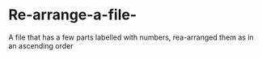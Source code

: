 # Re-arrange-a-file-
A file that has a few parts labelled with numbers, rea-arranged them as in an ascending order 
